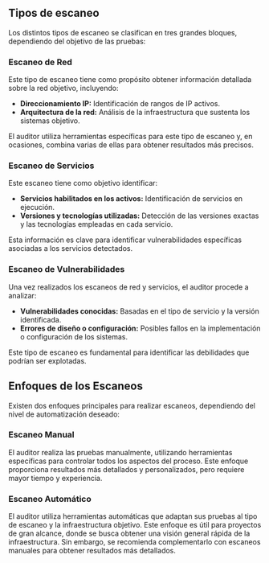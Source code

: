 

## Tipos de escaneo

Los distintos tipos de escaneo se clasifican en tres grandes bloques, dependiendo del objetivo de las pruebas:
### Escaneo de Red

Este tipo de escaneo tiene como propósito obtener información detallada sobre la red objetivo, incluyendo:

- **Direccionamiento IP:** Identificación de rangos de IP activos.
- **Arquitectura de la red:** Análisis de la infraestructura que sustenta los sistemas objetivo.

El auditor utiliza herramientas específicas para este tipo de escaneo y, en ocasiones, combina varias de ellas para obtener resultados más precisos.

### Escaneo de Servicios

Este escaneo tiene como objetivo identificar:

- **Servicios habilitados en los activos:** Identificación de servicios en ejecución.
- **Versiones y tecnologías utilizadas:** Detección de las versiones exactas y las tecnologías empleadas en cada servicio.

Esta información es clave para identificar vulnerabilidades específicas asociadas a los servicios detectados.

### Escaneo de Vulnerabilidades

Una vez realizados los escaneos de red y servicios, el auditor procede a analizar:

- **Vulnerabilidades conocidas:** Basadas en el tipo de servicio y la versión identificada.
- **Errores de diseño o configuración:** Posibles fallos en la implementación o configuración de los sistemas.

Este tipo de escaneo es fundamental para identificar las debilidades que podrían ser explotadas.

## Enfoques de los Escaneos

Existen dos enfoques principales para realizar escaneos, dependiendo del nivel de automatización deseado:

### Escaneo Manual

El auditor realiza las pruebas manualmente, utilizando herramientas específicas para controlar todos los aspectos del proceso. Este enfoque proporciona resultados más detallados y personalizados, pero requiere mayor tiempo y experiencia.

### Escaneo Automático

El auditor utiliza herramientas automáticas que adaptan sus pruebas al tipo de escaneo y la infraestructura objetivo. Este enfoque es útil para proyectos de gran alcance, donde se busca obtener una visión general rápida de la infraestructura. Sin embargo, se recomienda complementarlo con escaneos manuales para obtener resultados más detallados.